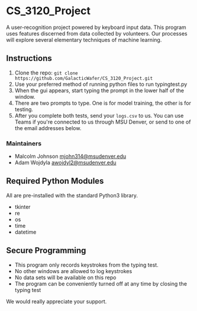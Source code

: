 # CS_3120_Project

A user-recognition project powered by keyboard input data. This program uses features discerned from data collected by volunteers. Our processes will explore several elementary techniques of machine learning.
                

## Instructions
1. Clone the repo: `git clone https://github.com/GalacticWafer/CS_3120_Project.git`
2. Use your preferred method of running python files to run typingtest.py
3. When the gui appears, start typing the prompt in the lower half of the window.
4. There are two prompts to type. One is for model training, the other is for testing.
5. After you complete both tests, send your `logs.csv` to us. You can use Teams if you're connected to us through MSU Denver, or send to one of the email addresses below.

### Maintainers
- Malcolm Johnson mjohn314@msudenver.edu
- Adam Wojdyla awojdyl2@msudenver.edu

## Required Python Modules
All are pre-installed with the standard Python3 library.
- tkinter
- re
- os
- time
- datetime

## Secure Programming
- This program only records keystrokes from the typing test. 
- No other windows are allowed to log keystrokes
- No data sets will be available on this repo
- The program can be conveniently turned off at any time by closing the typing test

We would really appreciate your support.

